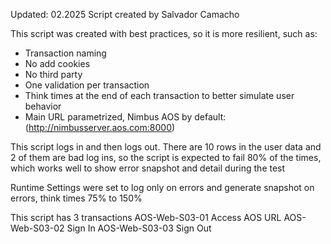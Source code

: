 Updated: 02.2025
Script created by Salvador Camacho

This script was created with best practices, so it is more resilient, such as:
* Transaction naming
* No add cookies
* No third party
* One validation per transaction
* Think times at the end of each transaction to better simulate user behavior
* Main URL parametrized, Nimbus AOS by default: (http://nimbusserver.aos.com:8000)

This script logs in and then logs out. There are 10 rows in the user data and 2 of them are bad log ins,
so the script is expected to fail 80% of the times, which works well to show error snapshot and detail during the test
	
Runtime Settings were set to log only on errors and generate snapshot on errors, think times 75% to 150%

This script has 3 transactions
AOS-Web-S03-01 Access AOS URL
AOS-Web-S03-02 Sign In
AOS-Web-S03-03 Sign Out